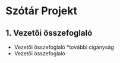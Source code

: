 # Szótár Projekt

## 1. Vezetői összefoglaló
  * Vezetői összefoglaló
    *további cigányság
  * Vezetői összefoglaló
